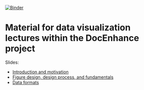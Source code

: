 [![Binder](https://mybinder.org/badge_logo.svg)](https://mybinder.org/v2/gh/bast/docenhance-data-visualization/master?filepath=jupyter)


# Material for data visualization lectures within the DocEnhance project

Slides:
- [Introduction and motivation](https://cicero.xyz/v3/remark/0.14.0/github.com/bast/docenhance-data-visualization/master/motivation.md/)
- [Figure design, design process, and fundamentals](https://cicero.xyz/v3/remark/0.14.0/github.com/bast/docenhance-data-visualization/master/design.md/)
- [Data formats](https://cicero.xyz/v3/remark/0.14.0/github.com/bast/docenhance-data-visualization/master/data-formats.md/)
